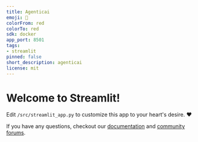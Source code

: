 ```yaml
---
title: Agenticai
emoji: 🚀
colorFrom: red
colorTo: red
sdk: docker
app_port: 8501
tags:
- streamlit
pinned: false
short_description: agenticai
license: mit
---
```

# Welcome to Streamlit!

Edit `/src/streamlit_app.py` to customize this app to your heart's desire. :heart:

If you have any questions, checkout our [documentation](https://docs.streamlit.io) and [community
forums](https://discuss.streamlit.io).
